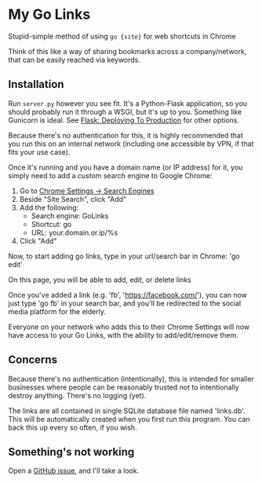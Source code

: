 # My Go Links
Stupid-simple method of using `go {site}` for web shortcuts in Chrome

Think of this like a way of sharing bookmarks across a company/network, that can be easily reached via keywords.


## Installation
Run `server.py` however you see fit. It's a Python-Flask application, 
so you should probably run it through a WSGI, but it's up to you. Something like Gunicorn is ideal.
See [Flask: Deploying To Production](https://flask.palletsprojects.com/en/3.0.x/deploying/) for other options.

Because there's no authentication for this, it is highly recommended that you run this on an internal network 
(including one accessible by VPN, if that fits your use case).

Once it's running and you have a domain name (or IP address) for it, 
you simply need to add a custom search engine to Google Chrome:
1. Go to [Chrome Settings -> Search Engines](chrome://settings/searchEngines)
2. Beside "Site Search", click "Add"
3. Add the following:
    - Search engine: GoLinks
    - Shortcut: go
    - URL: your.domain.or.ip/%s
4. Click "Add"

Now, to start adding go links, type in your url/search bar in Chrome: 'go edit'

On this page, you will be able to add, edit, or delete links

Once you've added a link (e.g. 'fb', 'https://facebook.com/'), you can now just type 'go fb' in your search bar,
and you'll be redirected to the social media platform for the elderly.

Everyone on your network who adds this to their Chrome Settings will now have access to your Go Links,
with the ability to add/edit/remove them. 

## Concerns
Because there's no authentication (intentionally), this is intended for smaller businesses where people can
be reasonably trusted not to intentionally destroy anything. There's no logging (yet).

The links are all contained in single SQLite database file named 'links.db'. This will be automatically created when you
first run this program. You can back this up every so often, if you wish. 

## Something's not working
Open a [GitHub issue](https://github.com/thewhaleking/mygolinks/issues), and I'll take a look.
